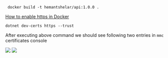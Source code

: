 ` docker build -t hemantshelar/api:1.0.0 .`

[How to enable https in Docker](https://www.youtube.com/watch?v=lcaDDxJv260)

`dotnet dev-certs https --trust`

After executing above command we should see following two entries in `mmc` certificates console

<img src='./../imgs/PersonalCertificates.png'>

<img src='./../imgs/TrustedRootCACertificates.png'>
